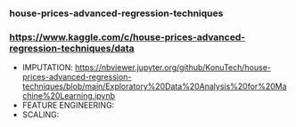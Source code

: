 ### house-prices-advanced-regression-techniques
### https://www.kaggle.com/c/house-prices-advanced-regression-techniques/data

* IMPUTATION:
https://nbviewer.jupyter.org/github/KonuTech/house-prices-advanced-regression-techniques/blob/main/Exploratory%20Data%20Analysis%20for%20Machine%20Learning.ipynb
* FEATURE ENGINEERING:
* SCALING:
